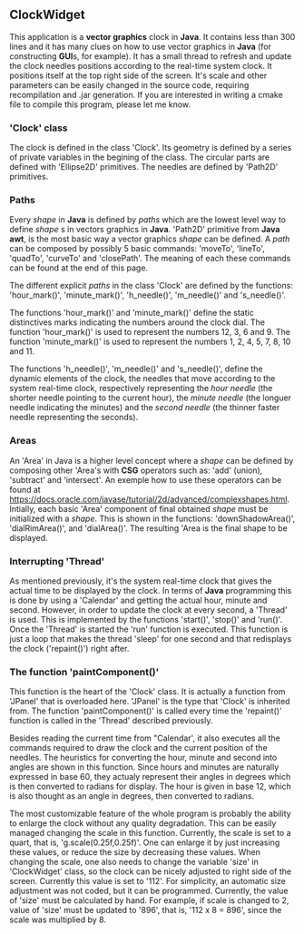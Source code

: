 ## ClockWidget

This application is a **vector graphics** clock in **Java**. It contains less than 300 lines and it has many clues on how to use vector graphics in **Java** (for constructing **GUI**s, for example). It has a small thread to refresh and update the clock needles positions according to the real-time system clock. It positions itself at the top right side of the screen. It's scale and other parameters can be easily changed in the source code, requiring recompilation and .jar generation. If you are interested in writing a cmake file to compile this program, please let me know.

### 'Clock' class

The clock is defined in the class 'Clock'. Its geometry is defined by a series of private variables in the begining of the class. The circular parts are defined with 'Ellipse2D' primitives. The needles are defined by 'Path2D' primitives.

### Paths

Every _shape_ in **Java** is defined by _paths_ which are the lowest level way to define _shape_ s in vectors graphics in **Java**. 'Path2D' primitive from **Java awt**, is the most basic way a vector graphics _shape_ can be defined. A _path_ can be composed by possibly 5 basic commands: 'moveTo', 'lineTo', 'quadTo', 'curveTo' and 'closePath'. The meaning of each these commands can be found at the end of this page.

The different explicit _paths_ in the class 'Clock' are defined by the functions: 'hour_mark()', 'minute_mark()', 'h_needle()', 'm_needle()' and 's_needle()'.

The functions 'hour_mark()' and 'minute_mark()' define the static distinctives marks indicating the numbers around the clock dial. The function 'hour_mark()' is used to represent the numbers 12, 3, 6 and 9. The function 'minute_mark()' is used to represent the numbers 1, 2, 4, 5, 7, 8, 10 and 11.

The functions 'h_needle()', 'm_needle()' and 's_needle()', define the dynamic elements of the clock, the needles that move according to the system real-time clock, respectively representing the _hour needle_ (the shorter needle pointing to the current hour), the _minute needle_ (the longuer needle indicating the minutes) and the _second needle_ (the thinner faster needle representing the seconds).

### Areas

An 'Area' in Java is a higher level concept where a _shape_ can be defined by composing other 'Area's with **CSG** operators such as: 'add' (union), 'subtract' and 'intersect'. An exemple how to use these operators can be found at https://docs.oracle.com/javase/tutorial/2d/advanced/complexshapes.html. Intially, each basic 'Area' component of final obtained _shape_ must be initialized with a _shape_. This is shown in the functions: 'downShadowArea()', 'dialRimArea()', and 'dialArea()'. The resulting 'Area is the final shape to be displayed.

### Interrupting 'Thread'

As mentioned previously, it's the system real-time clock that gives the actual time to be displayed by the clock. In terms of **Java** programming this is done by using a 'Calendar' and getting the actual hour, minute and second. However, in order to update the clock at every second, a 'Thread' is used. This is implemented by the functions 'start()', 'stop()' and 'run()'. Once the 'Thread' is started the 'run' function is executed. This function is just a loop that makes the thread 'sleep' for one second and that redisplays the clock ('repaint()') right after.

### The function 'paintComponent()'

This function is the heart of the 'Clock' class. It is actually a function from 'JPanel' that is overloaded here. 'JPanel' is the type that 'Clock' is inherited from. The function 'paintComponent()' is called every time the 'repaint()' function is called in the 'Thread' described previously.

Besides reading the current time from "Calendar', it also executes all the commands required to draw the clock and the current position of the needles. The heuristics for converting the hour, minute and second into angles are shown in this function. Since hours and minutes are naturally expressed in base 60, they actualy represent their angles in degrees which is then converted to radians for display. The hour is given in base 12, which is also thought as an angle in degrees, then converted to radians.

The most customizable feature of the whole program is probably the ability to enlarge the clock without any quality degradation. This can be easily managed changing the scale in this function. Currently, the scale is set to a quart, that is, 'g.scale(0.25f,0.25f)'. One can enlarge it by just increasing these values, or reduce the size by decreasing these values. When changing the scale, one also needs to change the variable 'size' in 'ClockWidget' class, so the clock can be nicely adjusted to right side of the screen. Currently this value is set to '112'. For simplicity, an automatic size adjustment was not coded, but it can be programmed. Currently, the value of 'size' must be calculated by hand. For example, if scale is changed to 2, value of 'size' must be updated to '896', that is, '112 x 8 = 896', since the scale was multiplied by 8.

